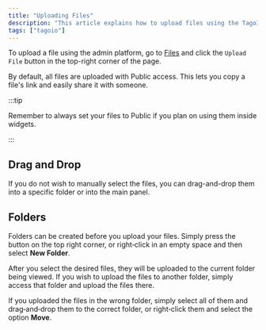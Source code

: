 ```yaml
---
title: "Uploading Files"
description: "This article explains how to upload files using the TagoIO admin platform, the default access setting for uploaded files, and a reminder about file visibility when using widgets."
tags: ["tagoio"]
---
```

To upload a file using the admin platform, go to [Files](https://admin.tago.io/files) and click the `Upload File` button in the top-right corner of the page.



By default, all files are uploaded with Public access. This lets you copy a file's link and easily share it with someone.

:::tip

Remember to always set your files to Public if you plan on using them inside widgets.

:::

## Drag and Drop

If you do not wish to manually select the files, you can drag-and-drop them into a specific folder or into the main panel.

<!-- Image temporarily disabled: Drag‑and‑drop example - /cdn.elev.io/file/uploads/yGBQnVkwTkwKzLvCtyE2FWwacoOTiKC1hwphA_gVtqs/7ovs-DY9T7QFbCfy2jRh4RLbS1_gqT3N25BaammzRuU/Screen%20Shot%202021-08-02%20at%2011.39.40-ruU.png -->

## Folders

Folders can be created before you upload your files. Simply press the button on the top right corner, or right‑click in an empty space and then select **New Folder**.

After you select the desired files, they will be uploaded to the current folder being viewed. If you wish to upload the files to another folder, simply access that folder and upload the files there.

If you uploaded the files in the wrong folder, simply select all of them and drag‑and‑drop them to the correct folder, or right‑click them and select the option **Move**.